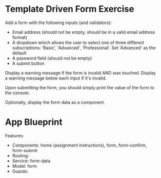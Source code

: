 # Template Driven Form Exercise

Add a form with the following inputs (and validators):

 - Email address (should not be empty, should be in a valid email address format)
 - A dropdown which allows the user to select one of three different subscriptions: 'Basic', 'Advanced', 'Professional'. Set 'Advanced' as the default
 - A password field (should not be empty)
 - A submit button

Display a warning message if the form is invalid AND was touched. Display a warning message below each input if it's invalid.

Upon submitting the form, you should simply print the value of the form to the console.

Optionally, display the form data as a component.

# App Blueprint

Features:

 - Components: home (assignment instructions), form, form-confirm, form-submit
 - Routing:
 - Service: form-data
 - Model: form
 - Guards:
